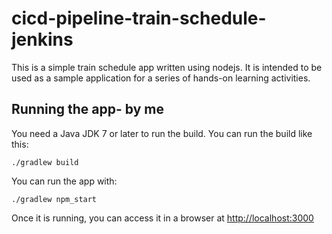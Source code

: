# cicd-pipeline-train-schedule-jenkins

This is a simple train schedule app written using nodejs. It is intended to be used as a sample application for a series of hands-on learning activities.

## Running the app- by me

You need a Java JDK 7 or later to run the build. You can run the build like this:

    ./gradlew build

You can run the app with:

    ./gradlew npm_start

Once it is running, you can access it in a browser at [http://localhost:3000](http://localhost:3000)
